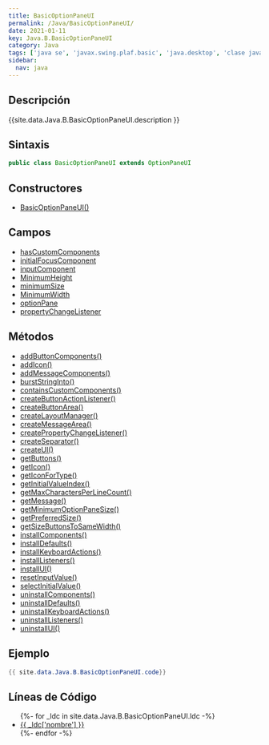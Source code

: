 ```yaml
---
title: BasicOptionPaneUI
permalink: /Java/BasicOptionPaneUI/
date: 2021-01-11
key: Java.B.BasicOptionPaneUI
category: Java
tags: ['java se', 'javax.swing.plaf.basic', 'java.desktop', 'clase java', 'Java 1.0']
sidebar: 
  nav: java
---
```


## Descripción
{{site.data.Java.B.BasicOptionPaneUI.description }}

## Sintaxis
~~~java
public class BasicOptionPaneUI extends OptionPaneUI
~~~

## Constructores
* [BasicOptionPaneUI()](/Java/BasicOptionPaneUI/BasicOptionPaneUI/)

## Campos
* [hasCustomComponents](/Java/BasicOptionPaneUI/hasCustomComponents)
* [initialFocusComponent](/Java/BasicOptionPaneUI/initialFocusComponent)
* [inputComponent](/Java/BasicOptionPaneUI/inputComponent)
* [MinimumHeight](/Java/BasicOptionPaneUI/MinimumHeight)
* [minimumSize](/Java/BasicOptionPaneUI/minimumSize)
* [MinimumWidth](/Java/BasicOptionPaneUI/MinimumWidth)
* [optionPane](/Java/BasicOptionPaneUI/optionPane)
* [propertyChangeListener](/Java/BasicOptionPaneUI/propertyChangeListener)

## Métodos
* [addButtonComponents()](/Java/BasicOptionPaneUI/addButtonComponents)
* [addIcon()](/Java/BasicOptionPaneUI/addIcon)
* [addMessageComponents()](/Java/BasicOptionPaneUI/addMessageComponents)
* [burstStringInto()](/Java/BasicOptionPaneUI/burstStringInto)
* [containsCustomComponents()](/Java/BasicOptionPaneUI/containsCustomComponents)
* [createButtonActionListener()](/Java/BasicOptionPaneUI/createButtonActionListener)
* [createButtonArea()](/Java/BasicOptionPaneUI/createButtonArea)
* [createLayoutManager()](/Java/BasicOptionPaneUI/createLayoutManager)
* [createMessageArea()](/Java/BasicOptionPaneUI/createMessageArea)
* [createPropertyChangeListener()](/Java/BasicOptionPaneUI/createPropertyChangeListener)
* [createSeparator()](/Java/BasicOptionPaneUI/createSeparator)
* [createUI()](/Java/BasicOptionPaneUI/createUI)
* [getButtons()](/Java/BasicOptionPaneUI/getButtons)
* [getIcon()](/Java/BasicOptionPaneUI/getIcon)
* [getIconForType()](/Java/BasicOptionPaneUI/getIconForType)
* [getInitialValueIndex()](/Java/BasicOptionPaneUI/getInitialValueIndex)
* [getMaxCharactersPerLineCount()](/Java/BasicOptionPaneUI/getMaxCharactersPerLineCount)
* [getMessage()](/Java/BasicOptionPaneUI/getMessage)
* [getMinimumOptionPaneSize()](/Java/BasicOptionPaneUI/getMinimumOptionPaneSize)
* [getPreferredSize()](/Java/BasicOptionPaneUI/getPreferredSize)
* [getSizeButtonsToSameWidth()](/Java/BasicOptionPaneUI/getSizeButtonsToSameWidth)
* [installComponents()](/Java/BasicOptionPaneUI/installComponents)
* [installDefaults()](/Java/BasicOptionPaneUI/installDefaults)
* [installKeyboardActions()](/Java/BasicOptionPaneUI/installKeyboardActions)
* [installListeners()](/Java/BasicOptionPaneUI/installListeners)
* [installUI()](/Java/BasicOptionPaneUI/installUI)
* [resetInputValue()](/Java/BasicOptionPaneUI/resetInputValue)
* [selectInitialValue()](/Java/BasicOptionPaneUI/selectInitialValue)
* [uninstallComponents()](/Java/BasicOptionPaneUI/uninstallComponents)
* [uninstallDefaults()](/Java/BasicOptionPaneUI/uninstallDefaults)
* [uninstallKeyboardActions()](/Java/BasicOptionPaneUI/uninstallKeyboardActions)
* [uninstallListeners()](/Java/BasicOptionPaneUI/uninstallListeners)
* [uninstallUI()](/Java/BasicOptionPaneUI/uninstallUI)

## Ejemplo
~~~java
{{ site.data.Java.B.BasicOptionPaneUI.code}}
~~~

## Líneas de Código
<ul>
{%- for _ldc in site.data.Java.B.BasicOptionPaneUI.ldc -%}
   <li>
       <a href="{{_ldc['url'] }}">{{ _ldc['nombre'] }}</a>
   </li>
{%- endfor -%}
</ul>
